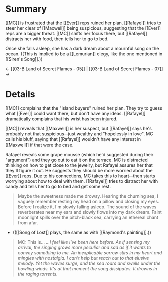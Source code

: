 # Summary
[[MC]] is frustrated that the [[Ever]] reps ruined her plan. [[Rafayel]] tries to steer her clear of [[Maxwell]] being suspicious, suggesting that the [[Ever]] reps are a bigger threat. [[MC]] shifts her focus there, but [[Rafayel]] distracts her with food, then tells her to go to bed.

Once she falls asleep, she has a dark dream about a mournful song on the ocean. ((This is implied to be a [[Lemurian]] elegy, like the one mentioned in [[Siren's Song]].))

← [[03-B Land of Secret Flames - 05]] | [[03-B Land of Secret Flames - 07]] →
# Details
[[MC]] complains that the "island buyers" ruined her plan. They try to guess what [[Ever]] could want there, but don't have any ideas. [[Rafayel]] dramatically complains that his wrist has been injured.

[[MC]] reveals that [[Maxwell]] is her suspect, but [[Rafayel]] says he's probably not that suspicious--just wealthy and "hopelessly in love". MC calls his bluff, saying that [[Rafayel]] wouldn't have any interest in [[Maxwell]] if that were the case.

Rafayel reveals some grape mousse (which he'd suggested during their "argument") and they go out to eat it on the terrace. MC is distracted thinking on how to get close to the jewelry, but Rafayel assures her that they'll figure it out. He suggests they should be more worried about the [[Ever]] reps. Due to his connections, MC takes this to heart--then starts worrying about how to deal with them. [[Rafayel]] tries to distract her with candy and tells her to go to bed and get some rest.

> Maybe the sweetness made me drowsy. Hearing the churning sea, I vaguely remember resting my head on a pillow and closing my eyes. Before I realize it, I'm slowly falling asleep.
> The sound of the waves reverberates near my ears and slowly flows into my dark dream.
> Faint moonlight spills over the pitch-black sea, carrying an ethereal chant from afar.
* (([[Song of Lost]] plays, the same as with [[Raymond's painting]].))

> MC: This is...
> *...I feel like I've been here before. As if sensing my arrival, the singing grows more peculiar and sad as if it wants to convey something to me. An inexplicable sorrow stirs in my heart and mingles with nostalgia. I can't help but reach out to that elusive melody.
> Yet the waves surge, and the sea roars and swells under the howling winds. It's at that moment the song dissipates. It drowns in the raging torrents.*